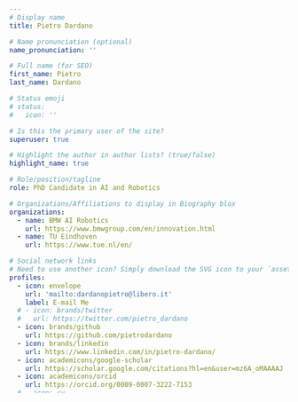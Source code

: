 ```yaml
---
# Display name
title: Pietro Dardano

# Name pronunciation (optional)
name_pronunciation: ''

# Full name (for SEO)
first_name: Pietro
last_name: Dardano

# Status emoji
# status:
#   icon: ''

# Is this the primary user of the site?
superuser: true

# Highlight the author in author lists? (true/false)
highlight_name: true

# Role/position/tagline
role: PhD Candidate in AI and Robotics

# Organizations/Affiliations to display in Biography blox
organizations:
  - name: BMW AI Robotics
    url: https://www.bmwgroup.com/en/innovation.html
  - name: TU Eindhoven
    url: https://www.tue.nl/en/

# Social network links
# Need to use another icon? Simply download the SVG icon to your `assets/media/icons/` folder.
profiles:
  - icon: envelope
    url: 'mailto:dardanopietro@libero.it'
    label: E-mail Me
  # - icon: brands/twitter
  #   url: https://twitter.com/pietro_dardano
  - icon: brands/github
    url: https://github.com/pietrodardano
  - icon: brands/linkedin
    url: https://www.linkedin.com/in/pietro-dardano/
  - icon: academicons/google-scholar
    url: https://scholar.google.com/citations?hl=en&user=mz6A_oMAAAAJ
  - icon: academicons/orcid
    url: https://orcid.org/0009-0007-3222-7153
  # - icon: cv
  #   icon_pack: ai
  #   link: uploads/resume.pdf

# Interests
interests:
  - AI for Robotics
  - Multimodal Perception
  - Manipulation
  - Adaptive behaviour 
  - Reinforcement Learning
  - In-Vehicle Interaction


# Education
education:
  - area: PhD. Robotics
    institution: Technology University of Eindhoven & BMW AI Robotics
    date_start: 2025-02-17
    date_end: ""
    summary: |
      Research focuses on multimodal perception and learning for robots, emphasizing object manipulation, environment interaction, and adaptive behaviors. Parallel work involves human-vehicle interaction.

  - area: MSc. Automation and Control Engineering
    institution: Politecnico di Milano
    date_start: 2021-09-10
    date_end: 2024-10-10
    summary: |
      GPA 3.78/4.0. Specialized in Machine Learning, IoT, Autonomous Vehicles, Advanced Control and Robotics, with additional expertise in Power Electronics.

  - area: BSc. Automation Engineering
    institution: Politecnico di Milano
    date_start: 2018-09-04
    date_end: 2021-09-21
    summary: |
      GPA 3.41/4.0. Gained strong fundamentals in control, robotics, embedded systems, industrial automation, sensor technology, and signal processing.

# Work Experience
work:
  - position: Research Intern - Reinforced Learning
    company_name: University of Trento
    company_url: null
    company_logo: null
    date_start: 2024-06-03
    date_end: 2024-11-01
    summary: |
      Designed and implemented PPO-based Walk and Stop policies for a quadruped robot. Conducted training in Nvidia IsaacSim + IsaacLab and integrated it with the Unitree AlienGo platform. Research contributed to an upcoming publication to submit to IROS 2025.

  - position: Research Intern - Master Thesis
    company_name: TXT E-TECH
    company_url: null
    company_logo: null
    date_start: 2023-09-04
    date_end: 2024-10-18
    summary: |
      Developed a tactile-driven validation system for cobots in aircraft testing, integrating Explainable AI (XAI) to enhance model interpretability. Migrated the system framework from ROS1 to ROS2, implementing hybrid CNNs with Grad-CAM for supervised deep learning. Achieved a classification F1-score of 96%-99.2%.

  - position: Student Researcher
    company_name: Politecnico di Milano
    company_url: null
    company_logo: null
    date_start: 2023-04-01
    date_end: 2025-01-31
    summary: |
      Developed an actuated rig to simulate wind disturbances and collision events for drone stability testing. Integrated sensor fusion from IMUs, gyroscopes, and Hall effect sensors, contributing to improved system behavior prediction.

  - position: Co-Founder & Arbitrator (Former Head of Projects, Vice & President)
    company_name: Automation Engineering Association (AEA)
    company_url: null
    company_logo: null
    date_start: 2020-09-01
    date_end: ""
    summary: |
      Co-founded the Automation Engineering Association (AEA) at Politecnico di Milano, driving student involvement in robotics and automation. Served in leadership roles, including Head of Projects (2021), Vice President (2022), and President (2022-2023), before transitioning to the Arbitrator role. Led national expansion efforts, supervised over 110 students in research projects, and organized technical workshops and industry collaborations.


# Skills
# Add your own SVG icons to `assets/media/icons/`

# Skills
skills:
  - name: Technical Skills
    items:
      - name: Python
        percent: 80
        icon: code-bracket
      - name: C++
        percent: 100
        icon: chart-bar
      - name: ROS
        percent: 40
        icon: circle-stack
  - name: Hobbies
    color: '#eeac02'
    color_border: '#f0bf23'
    items:
      - name: Powerlifting
        percent: 60
        icon: 🏋️‍♂️
      - name: Drummer
        percent: 100
        icon: 🥁
      - name: Enduro and Downhill
        percent: 80
        icon: 🚴‍♂️

# Languages
languages:
  - name: Italian
    percent: 100
  - name: English
    percent: 80
  - name: Spanish
    percent: 70
  - name: German
    percent: 10

---
```


## About Me

I am a PhD Candidate at the BMW AI Robotics Lab in collaboration with TU-Eindhoven. 
My research focuses on multimodal perception and behavior adaptation for robots in dynamic, cluttered environments, particularly in human-robot interaction and adaptive manipulation.

With a background in AI for robotics, reinforcement learning, and control engineering, I have worked on projects involving autonomous systems, robotic perception, and decision-making. My experience includes developing tactile-driven validation systems for aircraft testing, reinforcement learning for quadruped robots, and actuated platforms for drone stability testing.

I am committed to pushing the boundaries of robotic intelligence and automation. If you're interested in collaborating, feel free to reach out! 🚀